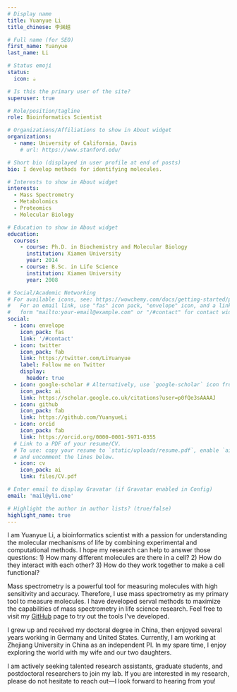 ```yaml
---
# Display name
title: Yuanyue Li
title_chinese: 李渊越

# Full name (for SEO)
first_name: Yuanyue
last_name: Li

# Status emoji
status:
  icon: ☕️

# Is this the primary user of the site?
superuser: true

# Role/position/tagline
role: Bioinformatics Scientist

# Organizations/Affiliations to show in About widget
organizations:
  - name: University of California, Davis
    # url: https://www.stanford.edu/

# Short bio (displayed in user profile at end of posts)
bio: I develop methods for identifying molecules.

# Interests to show in About widget
interests:
  - Mass Spectrometry
  - Metabolomics
  - Proteomics
  - Molecular Biology

# Education to show in About widget
education:
  courses:
    - course: Ph.D. in Biochemistry and Molecular Biology
      institution: Xiamen University
      year: 2014
    - course: B.Sc. in Life Science
      institution: Xiamen University
      year: 2008

# Social/Academic Networking
# For available icons, see: https://wowchemy.com/docs/getting-started/page-builder/#icons
#   For an email link, use "fas" icon pack, "envelope" icon, and a link in the
#   form "mailto:your-email@example.com" or "/#contact" for contact widget.
social:
  - icon: envelope
    icon_pack: fas
    link: '/#contact'
  - icon: twitter
    icon_pack: fab
    link: https://twitter.com/LiYuanyue
    label: Follow me on Twitter
    display:
      header: true
  - icon: google-scholar # Alternatively, use `google-scholar` icon from `ai` icon pack
    icon_pack: ai
    link: https://scholar.google.co.uk/citations?user=p0fQe3sAAAAJ
  - icon: github
    icon_pack: fab
    link: https://github.com/YuanyueLi
  - icon: orcid
    icon_pack: fab
    link: https://orcid.org/0000-0001-5971-0355
  # Link to a PDF of your resume/CV.
  # To use: copy your resume to `static/uploads/resume.pdf`, enable `ai` icons in `params.yaml`,
  # and uncomment the lines below.
  - icon: cv
    icon_pack: ai
    link: files/CV.pdf

# Enter email to display Gravatar (if Gravatar enabled in Config)
email: 'mail@yli.one'

# Highlight the author in author lists? (true/false)
highlight_name: true
---
```


I am Yuanyue Li, a bioinformatics scientist with a passion for understanding the molecular mechanisms of life by combining experimental and computational methods. I hope my research can help to answer those questions: 1) How many different molecules are there in a cell? 2) How do they interact with each other? 3) How do they work together to make a cell functional?

Mass spectrometry is a powerful tool for measuring molecules with high sensitivity and accuracy. Therefore, I use mass spectrometry as my primary tool to measure molecules. I have developed serval methods to maximize the capabilities of mass spectrometry in life science research. Feel free to visit my [GitHub](https://github.com/YuanyueLi) page to try out the tools I've developed.

I grew up and received my doctoral degree in China, then enjoyed several years working in Germany and United States. Currently, I am working at Zhejiang University in China as an independent PI. In my spare time, I enjoy exploring the world with my wife and our two daughters.

I am actively seeking talented research assistants, graduate students, and postdoctoral researchers to join my lab. If you are interested in my research, please do not hesitate to reach out—I look forward to hearing from you!
<!-- {style="text-align: justify;"} -->
